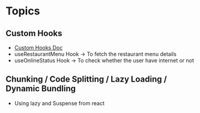 # Topics

## Custom Hooks

- [Custom Hooks Doc](https://legacy.reactjs.org/docs/hooks-custom.html)
- useRestaurantMenu Hook -> To fetch the restaurant menu details
- useOnlineStatus Hook -> To check whether the user have internet or not

## Chunking / Code Splitting / Lazy Loading / Dynamic Bundling

- Using lazy and Suspense from react
